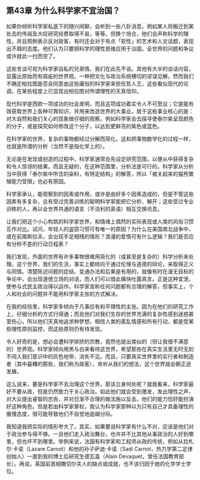 ## 第43章 为什么科学家不宜治国？

如果你倾听科学家私底下的随兴闲聊，会听到一些八卦消息，例如某人将搬迁到某处去的传闻及大叹研究经费取得不易，等等。但换个场合，他们会声称科学的理性，并且照例表示反对政客，有时还会对于有点「软性」的艺术和人文话题，表现出不屑的态度。他们认为只要把科学的理性思维应用于治国，全世界的问题和争议或许就此一扫而空了。

这些言谈可视为科学家自私的兄弟情，我们在此先不谈。其他有大半的谈话内容，显露出原始而有瑕疵的世界观，一种把文化与政治系统横切的谬误见解。然而我们不确定柏拉图是否会同意由这些庸俗的科学家来担任哲人王，这些看似现代的论调，在某些程度上已显现出柏拉图对所谓理性的天真信仰。

现代科学是西欧一项成功的社会发明，而且这项成功着实令人不可思议；它是能有效获取世界上各种可靠知识，并用来改造世界的大事业。居于这桩事业核心的是：对大自然和我们关心的现象做仔细的观察。例如科学家会去探寻使泰尔紫呈现颜色的分子，或是探究如何修改这个分子，以达到更鲜亮的紫色或蓝色。

在科学家的世界，复杂的事物都经过分解而简化。这和把事物数学化的过程一样，也就是所谓的分析（当然不是指化学上的）。

无论是在发现或创造的过程中，科学家通常会先设定研究范围，以便从中获得复杂和令人惊讶的结果。而且无疑的，在这种范围里，分析法是可行的。科学家从分析当中获得「泰尔紫中所含的染料，有特定结构」的解答，所以「被关起来的猫熊繁殖能力受限」也必有原因。

科学家承认，能观察到的因素或作用，或许是由好多个因素造成的，但是不管这些因素有多复杂，总有受过完善训练的聪明科学家能把它分析、解开；这些受过专业训练的人，再以全世界共通的语言（不流利的英语）相互交换讯息。

让我们把这个小心构筑的科学家世界，和情绪上偶然的实际表现或人类的风俗习惯互作对比。试问，年轻人的盗窃习惯可有唯一的原因？为什么在美国南北战争中，或在前南斯拉夫，会出现手足相残的情形？浪漫的爱情可有什么逻辑？我们是否应有分秒不差的行动日程表？

我们发现，外面的世界有许多事物很难用简化的（或甚至是复杂的）科学分析来处理。这个世界，我们的生活，事实上都倾向于通过伦理与道德的辩论，来取得正义与同情。清楚陈述问题的症结、变通办法和后果是有用的，就像有时在漫无目标的争论中，会出现道徳立场的对话，而人们可以借此痛快吐露真言。正是这种宜泄，使参与式民主政治得以运作。科学家宣称任何问题都有合理的解答，但事实上，个人和社会的问题并不能用科学家主张的方式解决。

在我的经验里，科学家多倾向于凡事应有和平理性的主张。因为在他们的研究工作上，仔细分析的方式行得通；而且他们对我们生存的世界充满的复杂性感到迷惑甚至伤心，所以他们天真地追求种梦想，相信人类的紊乱情感和所有行动，都是受某些理性原则监控，而这些原则仍有待发现。

令人好奇的是，想必会遭科学排挤的宗教，竟然也提出类似的（但让我很不满意的）世界观。科学家倾向用黑与白来看待这世界，希望那些在真实生活里无时无刻不闯入我们意识中的灰色地带，消失不见。而且，只要真实世界里的实行者和制造者（其中最糟的那些，我们称为政客），肯听从我们的想法，这个世界就会朝正途发展。

这么说来，要是科学家不去治理这个世界，那该立身何处呢？就我看来，科学家最好不要从政，但是仍然致力于关心政治。如此他们就会受到激发，发出理性之声，对大众提出睿智的忠告，并对日渐不合理的做法施以反击。他们的能力恰好能扮演好这种角色。但是若由科学家掌权，我认为科学家那种以为只有自己才具备理性的傲慢态度，很可能导致他们不自觉地逾越分际。

我知道我把实际的情形夸大了。其实，如果要说科学家有什么不对，应该是他们对于政治参与得不够。一且他们走入政治舞台，也许并不比其他从事政治的人好到哪里，但也坏不到哪里。举例来说，法国有科学家和工程师从政的传统，例如从拉札尔·卡诺（Lazare Carnot）和他的孙子萨迪·卡诺（Sadi Carnot，热力学第二定律创始人）一直到我的博士后研究生德瓦盖（Alain Devaquet，曾任法国教育部长）。再说，英国前首相撒切尔夫人的缺点或成就，也不该归因于她的化学学士学位。

